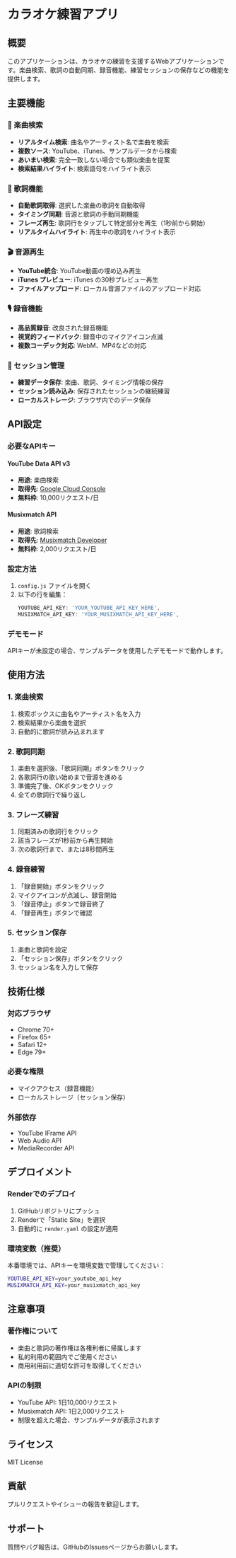 # カラオケ練習アプリ

## 概要

このアプリケーションは、カラオケの練習を支援するWebアプリケーションです。楽曲検索、歌詞の自動同期、録音機能、練習セッションの保存などの機能を提供します。

## 主要機能

### 🎵 楽曲検索
- **リアルタイム検索**: 曲名やアーティスト名で楽曲を検索
- **複数ソース**: YouTube、iTunes、サンプルデータから検索
- **あいまい検索**: 完全一致しない場合でも類似楽曲を提案
- **検索結果ハイライト**: 検索語句をハイライト表示

### 🎤 歌詞機能
- **自動歌詞取得**: 選択した楽曲の歌詞を自動取得
- **タイミング同期**: 音源と歌詞の手動同期機能
- **フレーズ再生**: 歌詞行をタップして特定部分を再生（1秒前から開始）
- **リアルタイムハイライト**: 再生中の歌詞をハイライト表示

### 🎬 音源再生
- **YouTube統合**: YouTube動画の埋め込み再生
- **iTunes プレビュー**: iTunes の30秒プレビュー再生
- **ファイルアップロード**: ローカル音源ファイルのアップロード対応

### 🎙️ 録音機能
- **高品質録音**: 改良された録音機能
- **視覚的フィードバック**: 録音中のマイクアイコン点滅
- **複数コーデック対応**: WebM、MP4などの対応

### 💾 セッション管理
- **練習データ保存**: 楽曲、歌詞、タイミング情報の保存
- **セッション読み込み**: 保存されたセッションの継続練習
- **ローカルストレージ**: ブラウザ内でのデータ保存

## API設定

### 必要なAPIキー

#### YouTube Data API v3
- **用途**: 楽曲検索
- **取得先**: [Google Cloud Console](https://console.developers.google.com)
- **無料枠**: 10,000リクエスト/日

#### Musixmatch API
- **用途**: 歌詞検索
- **取得先**: [Musixmatch Developer](https://developer.musixmatch.com)
- **無料枠**: 2,000リクエスト/日

### 設定方法

1. `config.js` ファイルを開く
2. 以下の行を編集：
   ```javascript
   YOUTUBE_API_KEY: 'YOUR_YOUTUBE_API_KEY_HERE',
   MUSIXMATCH_API_KEY: 'YOUR_MUSIXMATCH_API_KEY_HERE',
   ```

### デモモード

APIキーが未設定の場合、サンプルデータを使用したデモモードで動作します。

## 使用方法

### 1. 楽曲検索
1. 検索ボックスに曲名やアーティスト名を入力
2. 検索結果から楽曲を選択
3. 自動的に歌詞が読み込まれます

### 2. 歌詞同期
1. 楽曲を選択後、「歌詞同期」ボタンをクリック
2. 各歌詞行の歌い始めまで音源を進める
3. 準備完了後、OKボタンをクリック
4. 全ての歌詞行で繰り返し

### 3. フレーズ練習
1. 同期済みの歌詞行をクリック
2. 該当フレーズが1秒前から再生開始
3. 次の歌詞行まで、または8秒間再生

### 4. 録音練習
1. 「録音開始」ボタンをクリック
2. マイクアイコンが点滅し、録音開始
3. 「録音停止」ボタンで録音終了
4. 「録音再生」ボタンで確認

### 5. セッション保存
1. 楽曲と歌詞を設定
2. 「セッション保存」ボタンをクリック
3. セッション名を入力して保存

## 技術仕様

### 対応ブラウザ
- Chrome 70+
- Firefox 65+
- Safari 12+
- Edge 79+

### 必要な権限
- マイクアクセス（録音機能）
- ローカルストレージ（セッション保存）

### 外部依存
- YouTube IFrame API
- Web Audio API
- MediaRecorder API

## デプロイメント

### Renderでのデプロイ
1. GitHubリポジトリにプッシュ
2. Renderで「Static Site」を選択
3. 自動的に `render.yaml` の設定が適用

### 環境変数（推奨）
本番環境では、APIキーを環境変数で管理してください：
```bash
YOUTUBE_API_KEY=your_youtube_api_key
MUSIXMATCH_API_KEY=your_musixmatch_api_key
```

## 注意事項

### 著作権について
- 楽曲と歌詞の著作権は各権利者に帰属します
- 私的利用の範囲内でご使用ください
- 商用利用前に適切な許可を取得してください

### APIの制限
- YouTube API: 1日10,000リクエスト
- Musixmatch API: 1日2,000リクエスト
- 制限を超えた場合、サンプルデータが表示されます

## ライセンス

MIT License

## 貢献

プルリクエストやイシューの報告を歓迎します。

## サポート

質問やバグ報告は、GitHubのIssuesページからお願いします。